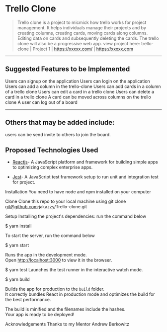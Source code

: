 # Trello Clone

> Trello clone is a project to micmick how trello works for project management. It helps individuals manage their projects and by creating columns, creating cards, moving cards along columns. Editing data on cards and subsequently deleting the cards. The trello clone will also be a progressive web app.
> view project here:
> trello-clone | Project 1 | https://xxxxx.com/ | https://xxxxx.com

---

## Suggested Features to be Implemented

Users can signup on the application
Users can login on the application
Users can add a column in the trello-clone
Users can add cards in a column of a trello clone
Users can edit a card in a trello clone
Users can delete a card in a trello clone
A card can be moved across columns on the trello clone
A user can log out of a board

---

## Others that may be added include:

users can be send invite to others to join the board.

## Proposed Technologies Used

- [Reactjs](https://reactjs.org/)- A JavaScript platform and framework for building simple apps to optimizing complex enterprise apps.

- [Jest](https://jestjs.io/)- A JavaScript test framework setup to run unit and integration test for project.

Installation
You need to have node and npm installed on your computer

Clone
Clone this repo to your local machine using git clone git@github.com:jakazzy/Trello-clone.git

Setup
Installing the project's dependencies:
run the command below

\$ yarn install

To start the server, run the command below

\$ yarn start

Runs the app in the development mode.<br />
Open [http://localhost:3000](http://localhost:3000) to view it in the browser.

\$ yarn test
Launches the test runner in the interactive watch mode.<br />

\$ yarn build

Builds the app for production to the `build` folder.<br />
It correctly bundles React in production mode and optimizes the build for the best performance.

The build is minified and the filenames include the hashes.<br />
Your app is ready to be deployed!

Acknowledgements
Thanks to my Mentor Andrew Berkowitz
